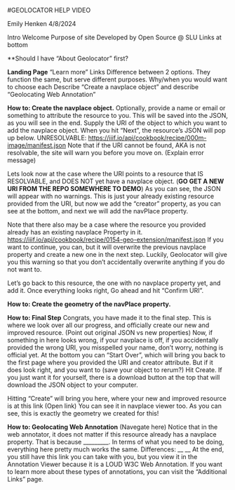 #GEOLOCATOR HELP VIDEO

Emily Henken
4/8/2024


Intro
Welcome
Purpose of site
Developed by Open Source @ SLU
Links at bottom

**Should I have “About Geolocator” first?

**Landing Page**
“Learn more” Links
Difference between 2 options. They function the same, but serve different purposes.
Why/when you would want to choose each
Describe “Create a navplace object” and describe “Geolocating Web Annotation”

**How to: Create the navplace object.**
Optionally, provide a name or email or something to attribute the resource to you. This will be saved into the JSON, as you will see in the end.
Supply the URI of the object to which you want to add the navplace object.
When you hit “Next”, the resource’s JSON will pop up below.
UNRESOLVABLE: https://iiif.io/api/cookbook/recipe/000m-image/manifest.json 
Note that if the URI cannot be found, AKA is not resolvable, the site will warn you before you move on. (Explain error message)

Lets look now at the case where the URI points to a resource that IS RESOLVABLE, and DOES NOT yet have a navplace object. (**GO GET A NEW URI FROM THE REPO SOMEWHERE TO DEMO**)
As you can see, the JSON will appear with no warnings. This is just your already existing resource provided from the URI, but now we add the “creator” property, as you can see at the bottom, and next we will add the navPlace property.

Note that there also may be a case where the resource you provided already has an existing navplace Property in it.  https://iiif.io/api/cookbook/recipe/0154-geo-extension/manifest.json 
If you want to continue, you can, but it will overwrite the previous navplace property and create a new one in the next step. Luckily, Geolocator will give you this warning so that you don’t accidentally overwrite anything if you do not want to.
	
Let’s go back to this resource, the one with no navplace property yet, and add it. Once everything looks right, Go ahead and hit “Confirm URI”.


**How to: Create the geometry of the navPlace property.**




**How to: Final Step**
Congrats, you have made it to the final step. This is where we look over all our progress, and officially create our new and improved resource.
(Point out original JSON vs new properties)
Now, if something in here looks wrong, if your navplace is off, if you accidentally provided the wrong URI, you misspelled your name, don’t worry, nothing is official yet. At the bottom you can “Start Over”, which will bring you back to the first page where you provided the URI and creator attribute.
But if it does look right, and you want to (save your object to rerum?) Hit Create.
If you just want it for yourself, there is a download button at the top that will download the JSON object to your computer.

Hitting “Create” will bring you here, where your new and improved resource is at this link (Open link)
You can see it in navplace viewer too. As you can see, this is exactly the geometry we created for this!


**How to: Geolocating Web Annotation**
(Navegate here)
Notice that in the web annotator, it does not matter if this resource already has a navplace property. That is because _________.
In terms of what you need to be doing, everything here pretty much works the same.
Differences:
__
__
At the end, you still have this link you can take with you, but you view it in the Annotation Viewer because it is a LOUD W3C Web Annotation. If you want to learn more about these types of annotations, you can visit the “Additional Links” page.
